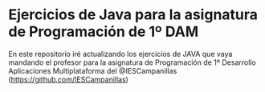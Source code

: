 # Ejercicios de Java para la asignatura de Programación de 1º DAM
En este repositorio iré actualizando los ejercicios de JAVA que vaya mandando el profesor para la asignatura de Programación de 1º Desarrollo Aplicaciones Multiplataforma del @IESCampanillas (https://github.com/IESCampanillas)
